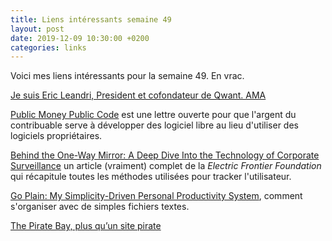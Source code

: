 ```yaml
---
title: Liens intéressants semaine 49
layout: post
date: 2019-12-09 10:30:00 +0200
categories: links
---
```

Voici mes liens intéressants pour la semaine 49. En vrac.

[Je suis Eric Leandri, President et cofondateur de Qwant. AMA](https://www.reddit.com/r/france/comments/e4vo55/ama_je_suis_eric_leandri_president_et_cofondateur/)

[Public Money Public Code](https://publiccode.eu/) est une lettre ouverte pour que l'argent du contribuable serve à développer des logiciel libre au lieu d'utiliser des logiciels propriétaires.

[Behind the One-Way Mirror: A Deep Dive Into the Technology of Corporate Surveillance](https://www.eff.org/wp/behind-the-one-way-mirror) un article (vraiment) complet de la _Electric Frontier Foundation_ qui récapitule toutes les méthodes utilisées pour tracker l'utilisateur.

[Go Plain: My Simplicity-Driven Personal Productivity System](https://www.ostricher.com/2016/03/go-plain-personal-productivity-system/), comment s'organiser avec de simples fichiers textes.

[The Pirate Bay, plus qu’un site pirate](https://pando.world/the-pirate-bay-ce-provocateur/)
